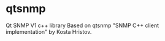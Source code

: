 # qtsnmp
Qt SNMP V1  c++ library
Based on qtsnmp "SNMP C++ client implementation" by Kosta Hristov.

